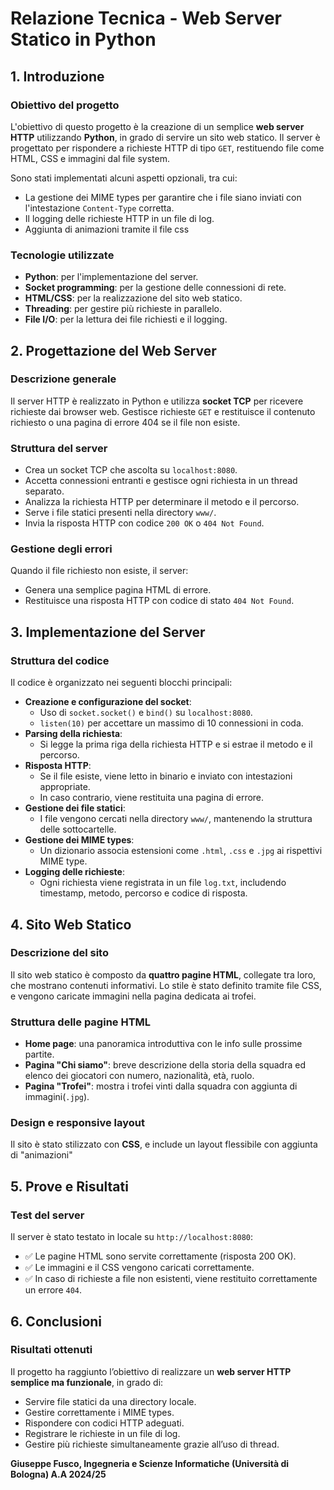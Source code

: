 # Relazione Tecnica - Web Server Statico in Python

## 1. Introduzione

### Obiettivo del progetto
L'obiettivo di questo progetto è la creazione di un semplice **web server HTTP** utilizzando **Python**, in grado di servire un sito web statico. Il server è progettato per rispondere a richieste HTTP di tipo `GET`, restituendo file come HTML, CSS e immagini dal file system.

Sono stati implementati alcuni aspetti opzionali, tra cui:
- La gestione dei MIME types per garantire che i file siano inviati con l'intestazione `Content-Type` corretta.
- Il logging delle richieste HTTP in un file di log.
- Aggiunta di animazioni tramite il file css

### Tecnologie utilizzate
- **Python**: per l'implementazione del server.
- **Socket programming**: per la gestione delle connessioni di rete.
- **HTML/CSS**: per la realizzazione del sito web statico.
- **Threading**: per gestire più richieste in parallelo.
- **File I/O**: per la lettura dei file richiesti e il logging.

## 2. Progettazione del Web Server

### Descrizione generale
Il server HTTP è realizzato in Python e utilizza **socket TCP** per ricevere richieste dai browser web. Gestisce richieste `GET` e restituisce il contenuto richiesto o una pagina di errore 404 se il file non esiste.

### Struttura del server
- Crea un socket TCP che ascolta su `localhost:8080`.
- Accetta connessioni entranti e gestisce ogni richiesta in un thread separato.
- Analizza la richiesta HTTP per determinare il metodo e il percorso.
- Serve i file statici presenti nella directory `www/`.
- Invia la risposta HTTP con codice `200 OK` o `404 Not Found`.

### Gestione degli errori
Quando il file richiesto non esiste, il server:
- Genera una semplice pagina HTML di errore.
- Restituisce una risposta HTTP con codice di stato `404 Not Found`.

## 3. Implementazione del Server

### Struttura del codice
Il codice è organizzato nei seguenti blocchi principali:
- **Creazione e configurazione del socket**:
  - Uso di `socket.socket()` e `bind()` su `localhost:8080`.
  - `listen(10)` per accettare un massimo di 10 connessioni in coda.
- **Parsing della richiesta**:
  - Si legge la prima riga della richiesta HTTP e si estrae il metodo e il percorso.
- **Risposta HTTP**:
  - Se il file esiste, viene letto in binario e inviato con intestazioni appropriate.
  - In caso contrario, viene restituita una pagina di errore.
- **Gestione dei file statici**:
  - I file vengono cercati nella directory `www/`, mantenendo la struttura delle sottocartelle.
- **Gestione dei MIME types**:
  - Un dizionario associa estensioni come `.html`, `.css` e `.jpg` ai rispettivi MIME type.
- **Logging delle richieste**:
  - Ogni richiesta viene registrata in un file `log.txt`, includendo timestamp, metodo, percorso e codice di risposta.

## 4. Sito Web Statico

### Descrizione del sito
Il sito web statico è composto da **quattro pagine HTML**, collegate tra loro, che mostrano contenuti informativi. Lo stile è stato definito tramite file CSS, e vengono caricate immagini nella pagina dedicata ai trofei.

### Struttura delle pagine HTML
- **Home page**: una panoramica introduttiva con le info sulle prossime partite.
- **Pagina "Chi siamo"**: breve descrizione della storia della squadra ed elenco dei giocatori con numero, nazionalità, età, ruolo.
- **Pagina "Trofei"**: mostra i trofei vinti dalla squadra con aggiunta di immagini(`.jpg`).

### Design e responsive layout
Il sito è stato stilizzato con **CSS**, e include un layout flessibile con aggiunta di "animazioni"

## 5. Prove e Risultati

### Test del server
Il server è stato testato in locale su `http://localhost:8080`:
- ✅ Le pagine HTML sono servite correttamente (risposta 200 OK).
- ✅ Le immagini e il CSS vengono caricati correttamente.
- ✅ In caso di richieste a file non esistenti, viene restituito correttamente un errore `404`.

## 6. Conclusioni

### Risultati ottenuti
Il progetto ha raggiunto l’obiettivo di realizzare un **web server HTTP semplice ma funzionale**, in grado di:
- Servire file statici da una directory locale.
- Gestire correttamente i MIME types.
- Rispondere con codici HTTP adeguati.
- Registrare le richieste in un file di log.
- Gestire più richieste simultaneamente grazie all’uso di thread.


**Giuseppe Fusco, Ingegneria e Scienze Informatiche (Università di Bologna) A.A 2024/25**
